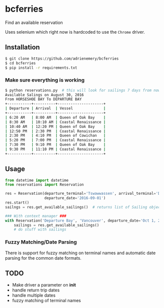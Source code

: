 # bcferries
Find an available reservation

Uses selenium which right now is hardcoded to use the `Chrome` driver.

## Installation
```bash
$ git clone https://github.com/adrienemery/bcferries
$ cd bcferries
$ pip install -r requirements.txt
```

### Make sure everything is working 
```bash
$ python reservations.py  # this will look for sailings 7 days from now
Available Salings on August 30, 2016
From HORSESHOE BAY To DEPARTURE BAY
+-----------+----------+---------------------+
| Departure | Arrival  | Vessel              |
+-----------+----------+---------------------+
| 6:20 AM   | 8:00 AM  | Queen of Oak Bay    |
| 8:30 AM   | 10:10 AM | Coastal Renaissance |
| 10:40 AM  | 12:20 PM | Queen of Oak Bay    |
| 12:50 PM  | 2:30 PM  | Coastal Renaissance |
| 2:30 PM   | 4:10 PM  | Queen of Cowichan   |
| 5:20 PM   | 7:00 PM  | Coastal Renaissance |
| 7:30 PM   | 9:10 PM  | Queen of Oak Bay    |
| 9:30 PM   | 11:10 PM | Coastal Renaissance |
+-----------+----------+---------------------+
```

## Usage
```python
from datetime import datetime
from reservations import Reservation

res = Reservation(departure_terminal='Tswawwassen', arrival_terminal='Duke Point',
                  departure_date='2016-09-01')
res.start()
sailngs = res.get_available_sailings()  # returns list of Sailing objects

### With context manager ###
with Reservation('Departure Bay', 'Vancouver', departure_date='Oct 1, 2016') as res:
    sailings = res.get_available_sailings()
    # do stuff with sailings
```

### Fuzzy Matching/Date Parsing
There is support for fuzzy matching on terminal names and automatic date parsing for the common date formats.


## TODO
- Make driver a parameter on __init__
- handle return trip dates
- handle multiple dates
- fuzzy matching of terminal names


